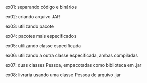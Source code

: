 ex01: separando código e binários

ex02: criando arquivo JAR

ex03: utilizando pacote

ex04: pacotes mais especificados

ex05: utilizando classe especificada

ex06: utilizando a outra classe especificada, ambas compiladas

ex07: duas classes Pessoa, empacotadas como biblioteca em .jar

ex08: livraria usando uma classe Pessoa de arquivo .jar